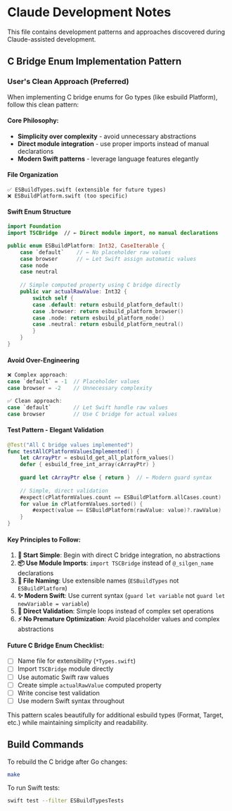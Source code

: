 # Claude Development Notes

This file contains development patterns and approaches discovered during Claude-assisted development.

## C Bridge Enum Implementation Pattern

### User's Clean Approach (Preferred)

When implementing C bridge enums for Go types (like esbuild Platform), follow this clean pattern:

#### **Core Philosophy**: 
- **Simplicity over complexity** - avoid unnecessary abstractions
- **Direct module integration** - use proper imports instead of manual declarations
- **Modern Swift patterns** - leverage language features elegantly

#### **File Organization**
```
✅ ESBuildTypes.swift (extensible for future types)
❌ ESBuildPlatform.swift (too specific)
```

#### **Swift Enum Structure**
```swift
import Foundation
import TSCBridge  // ← Direct module import, no manual declarations

public enum ESBuildPlatform: Int32, CaseIterable {
    case `default`    // ← No placeholder raw values
    case browser      // ← Let Swift assign automatic values  
    case node
    case neutral
    
    // Simple computed property using C bridge directly
    public var actualRawValue: Int32 {
        switch self {
        case .default: return esbuild_platform_default()
        case .browser: return esbuild_platform_browser()
        case .node: return esbuild_platform_node()
        case .neutral: return esbuild_platform_neutral()
        }
    }
}
```

#### **Avoid Over-Engineering**
```swift
❌ Complex approach:
case `default` = -1  // Placeholder values
case browser = -2    // Unnecessary complexity

✅ Clean approach:
case `default`       // Let Swift handle raw values
case browser         // Use C bridge for actual values
```

#### **Test Pattern - Elegant Validation**
```swift
@Test("All C bridge values implemented")
func testAllCPlatformValuesImplemented() {
    let cArrayPtr = esbuild_get_all_platform_values()
    defer { esbuild_free_int_array(cArrayPtr) }
    
    guard let cArrayPtr else { return }  // ← Modern guard syntax
    
    // Simple, direct validation
    #expect(cPlatformValues.count == ESBuildPlatform.allCases.count)
    for value in cPlatformValues.sorted() {
        #expect(value == ESBuildPlatform(rawValue: value)?.rawValue)
    }
}
```

#### **Key Principles to Follow**:

1. **🚀 Start Simple**: Begin with direct C bridge integration, no abstractions
2. **📦 Use Module Imports**: `import TSCBridge` instead of `@_silgen_name` declarations  
3. **🎯 File Naming**: Use extensible names (`ESBuildTypes` not `ESBuildPlatform`)
4. **✨ Modern Swift**: Use current syntax (`guard let variable` not `guard let newVariable = variable`)
5. **🔄 Direct Validation**: Simple loops instead of complex set operations
6. **⚡ No Premature Optimization**: Avoid placeholder values and complex abstractions

#### **Future C Bridge Enum Checklist**:
- [ ] Name file for extensibility (`*Types.swift`)
- [ ] Import `TSCBridge` module directly
- [ ] Use automatic Swift raw values
- [ ] Create simple `actualRawValue` computed property
- [ ] Write concise test validation
- [ ] Use modern Swift syntax throughout

This pattern scales beautifully for additional esbuild types (Format, Target, etc.) while maintaining simplicity and readability.

## Build Commands

To rebuild the C bridge after Go changes:
```bash
make
```

To run Swift tests:
```bash
swift test --filter ESBuildTypesTests
```